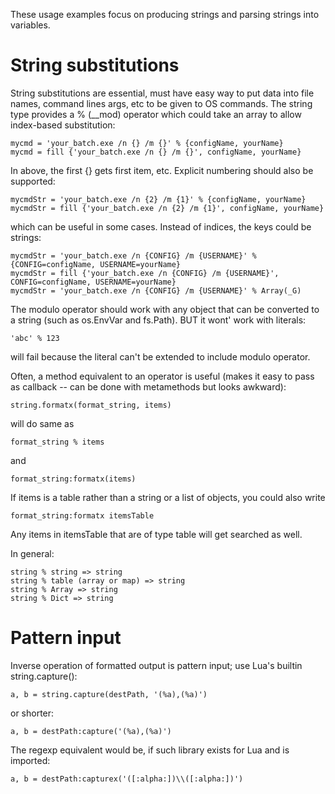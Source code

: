 These usage examples focus on producing strings and parsing strings into variables. 
 
# String substitutions

String substitutions are essential, must have easy way to put data into 
file names, command lines args, etc to be given to OS commands. The string type provides a % (__mod) 
operator which could take an array to allow index-based substitution:

    mycmd = 'your_batch.exe /n {} /m {}' % {configName, yourName}
    mycmd = fill {'your_batch.exe /n {} /m {}', configName, yourName}

In above, the first {} gets first item, etc. Explicit numbering should also be supported: 

    mycmdStr = 'your_batch.exe /n {2} /m {1}' % {configName, yourName}
    mycmdStr = fill {'your_batch.exe /n {2} /m {1}', configName, yourName}

which can be useful in some cases. Instead of indices, the keys could be strings:

    mycmdStr = 'your_batch.exe /n {CONFIG} /m {USERNAME}' % {CONFIG=configName, USERNAME=yourName}
    mycmdStr = fill {'your_batch.exe /n {CONFIG} /m {USERNAME}', CONFIG=configName, USERNAME=yourName}
    mycmdStr = 'your_batch.exe /n {CONFIG} /m {USERNAME}' % Array(_G)

The modulo operator should work with any object that can be converted to a string (such 
as os.EnvVar and fs.Path). BUT it wont' work with literals: 

    'abc' % 123
	
will fail because the literal can't be extended to include modulo operator. 

Often, a method equivalent to an operator is useful (makes it easy to pass
as callback -- can be done with metamethods but looks awkward):

    string.formatx(format_string, items)

will do same as 

	format_string % items 
	
and 
	
	format_string:formatx(items)
	
If items is a table rather than a string or a list of objects, you could also write

	format_string:formatx itemsTable

Any items in itemsTable that are of type table will get searched as well. 

In general: 

    string % string => string
    string % table (array or map) => string
    string % Array => string
    string % Dict => string

# Pattern input

Inverse operation of formatted output is pattern input; use Lua's builtin string.capture():

    a, b = string.capture(destPath, '(%a),(%a)')

or shorter:

    a, b = destPath:capture('(%a),(%a)')

The regexp equivalent would be, if such library exists for Lua and is imported:

    a, b = destPath:capturex('([:alpha:])\\([:alpha:])')